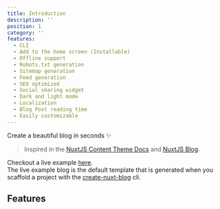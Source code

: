 ```yaml
---
title: Introduction
description: ''
position: 1
category: ''
features:
  - CLI
  - Add to the home screen (Installable)
  - Offline support
  - Robots.txt generation
  - Sitemap generation
  - Feed generation
  - SEO optimized
  - Social sharing widget
  - Dark and light mode
  - Localization
  - Blog Post reading time
  - Easily customizable
---
```


Create a beautiful blog in seconds ✨

 > Inspired in the [NuxtJS Content Theme Docs](https://content.nuxtjs.org/themes/docs) and [NuxtJS Blog](https://nuxtjs.org/blog).

<alert>
Checkout a live example <a href="default-template.vercel.app">here</a>.
<br>
The live example blog is the default template that is generated when you scaffold a project with the <a href="/guide/installation">create-nuxt-blog</a> cli.
</alert>

## Features

<list :items="features"></list>
